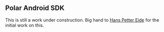 ## Polar Android SDK

This is still a work under construction.  Big hand to [Hans Petter Eide](https://github.com/hanspeide) for the initial work on this.

